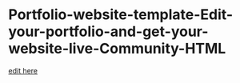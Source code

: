 # Portfolio-website-template-Edit-your-portfolio-and-get-your-website-live-Community-HTML

[edit here](https://diy-pwa.dev/~/gh/CentennialR.github.io)
